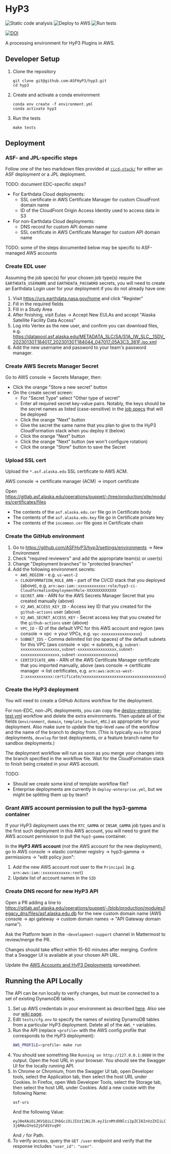 # HyP3
![Static code analysis](https://github.com/ASFHyP3/hyp3/workflows/Static%20code%20analysis/badge.svg)
![Deploy to AWS](https://github.com/ASFHyP3/hyp3/workflows/Deploy%20to%20AWS/badge.svg)
![Run tests](https://github.com/ASFHyP3/hyp3/workflows/Run%20tests/badge.svg)

[![DOI](https://zenodo.org/badge/259996151.svg)](https://zenodo.org/badge/latestdoi/259996151)


A processing environment for HyP3 Plugins in AWS.

## Developer Setup

1. Clone the repository
   ```
   git clone git@github.com:ASFHyP3/hyp3.git
   cd hyp3
   ```
2. Create and activate a conda environment
   ```
   conda env create -f environment.yml
   conda activate hyp3
   ```
3. Run the tests
   ```
   make tests
   ```

## Deployment

### ASF- and JPL-specific steps

Follow one of the two markdown files provided at [`cicd-stack/`](./cicd-stack/)
for either an ASF deployment or a JPL deployment.

TODO: document EDC-specific steps?
- For Earthdata Cloud deployments:
  - SSL certificate in AWS Certificate Manager for custom CloudFront domain name
  - ID of the CloudFront Origin Access Identity used to access data in S3 
- For non-Earthdata Cloud deployments:
  - DNS record for custom API domain name
  - SSL certificate in AWS Certificate Manager for custom API domain name

TODO: some of the steps documented below may be specific to ASF-managed AWS accounts

### Create EDL user

Assuming the job spec(s) for your chosen job type(s) require the `EARTHDATA_USERNAME` and `EARTHDATA_PASSWORD` secrets,
you will need to create an Earthdata Login user for your deployment if you do not already have one:

1. Visit https://urs.earthdata.nasa.gov/home and click "Register"
2. Fill in the required fields
3. Fill in a Study Area
4. After finishing, visit Eulas -> Accept New EULAs and accept "Alaska Satellite Facility Data Access"
5. Log into Vertex as the new user, and confirm you can download files, e.g. https://datapool.asf.alaska.edu/METADATA_SLC/SA/S1A_IW_SLC__1SDV_20230130T184017_20230130T184044_047017_05A3C3_381F.iso.xml
6. Add the new username and password to your team's password manager.

### Create AWS Secrets Manager Secret

Go to AWS console -> Secrets Manager, then:
- Click the orange "Store a new secret" button
- On the create secret screen:
  - For "Secret Type" select "Other type of secret"
  - Enter all required secret key-value pairs. Notably, the keys should be the secret names as listed (case-sensitive)
    in the [job specs](./job_spec/) that will be deployed
  - Click the orange "Next" button
  - Give the secret the same name that you plan to give to the HyP3 CloudFormation stack when you deploy it (below)
  - Click the orange "Next" button
  - Click the orange "Next" button (we won't configure rotation)
  - Click the orange "Store" button to save the Secret

### Upload SSL cert

Upload the `*.asf.alaska.edu` SSL certificate to AWS ACM.

AWS console -> certificate manager (ACM) -> import certificate

Open https://gitlab.asf.alaska.edu/operations/puppet/-/tree/production/site/modules/certificates/files
- The contents of the `asf.alaska.edu.cer` file go in Certificate body
- The contents of the `asf.alaska.edu.key` file go in Certificate private key
- The contents of the `incommon.cer` file goes in Certificate chain

### Create the GitHub environment

1. Go to https://github.com/ASFHyP3/hyp3/settings/environments -> New Environment
2. Check "required reviewers" and add the appropriate team(s) or user(s)
3. Change "Deployment branches" to "protected branches"
4. Add the following environment secrets:
    - `AWS_REGION` - e.g. `us-west-2`
    - `CLOUDFORMATION_ROLE_ARN` - part of the CI/CD stack that you deployed (above), e.g. `arn:aws:iam::xxxxxxxxxxxx:role/hyp3-ci-CloudformationDeploymentRole-XXXXXXXXXXXXX`
    - `SECRET_ARN` - ARN for the AWS Secrets Manager Secret that you created manually (above)
    - `V2_AWS_ACCESS_KEY_ID` - Access key ID that you created for the `github-actions` user (above)
    - `V2_AWS_SECRET_ACCESS_KEY` - Secret access key that you created for the `github-actions` user (above)
    - `VPC_ID` - ID of the default VPC for this AWS account and region (aws console -> vpc -> your VPCs, e.g. `vpc-xxxxxxxxxxxxxxxxx`)
    - `SUBNET_IDS` - Comma delimited list (no spaces) of the default subnets for this VPC (aws console -> vpc -> subnets, e.g. `subnet-xxxxxxxxxxxxxxxxx,subnet-xxxxxxxxxxxxxxxxx,subnet-xxxxxxxxxxxxxxxxx,subnet-xxxxxxxxxxxxxxxxx`)
    - `CERTIFICATE_ARN` - ARN of the AWS Certificate Manager certificate that you imported manually, above (aws console -> certificate manager -> list certificates, e.g. `arn:aws:acm:us-west-2:xxxxxxxxxxxx:certificate/xxxxxxxxxxxxxxxxxxxxxxxxxxxxxxxxxxxx`)

### Create the HyP3 deployment

You will need to create a GitHub Actions workflow for the deployment.

For non-EDC, non-JPL deployments, you can copy the
[deploy-enterprise-test.yml](.github/workflows/deploy-enterprise-test.yml) workflow
and delete the extra environments.
Then update all of the fields (`environment`, `domain`, `template_bucket`, etc.) as appropriate for your deployment.
Also make sure to update the top-level `name` of the workflow and the name of the branch to deploy from.
(This is typically `main` for prod deployments, `develop` for test deployments, or a feature branch name for sandbox deployments.)

The deployment workflow will run as soon as you merge your changes into the branch specified in the workflow file.
Wait for the CloudFormation stack to finish being created in your AWS account.

TODO:
- Should we create some kind of template workflow file?
- Enterprise deployments are currently in `deploy-enterprise.yml`, but we might be splitting them up by team?

### Grant AWS account permission to pull the hyp3-gamma container

If your HyP3 deployment uses the `RTC_GAMMA` or `INSAR_GAMMA` job types
and is the first such deployment in this AWS account,
you will need to grant the AWS account permission to pull the `hyp3-gamma` container.

In the **HyP3 AWS account** (not the AWS account for the new deployment),
go to AWS console -> elastic container registry -> hyp3-gamma -> permissions -> "edit policy json":
1. Add the new AWS account root user to the `Principal` (e.g. `arn:aws:iam::xxxxxxxxxxxx:root`)
2. Update list of account names in the `SID`

### Create DNS record for new HyP3 API

Open a PR adding a line to https://gitlab.asf.alaska.edu/operations/puppet/-/blob/production/modules/legacy_dns/files/asf.alaska.edu.db
for the new custom domain name (AWS console -> api gateway -> custom domain names -> "API Gateway domain name").

Ask the Platform team in the `~development-support` channel in Mattermost to review/merge the PR.

Changes should take effect within 15-60 minutes after merging.
Confirm that a Swagger UI is available at your chosen API URL.

Update the [AWS Accounts and HyP3 Deployments](https://docs.google.com/spreadsheets/d/1gHxgVbgQbqFNMQQe042Ku5L2pM6LLTOBDOFgO1FgZeU/) spreadsheet.

## Running the API Locally

The API can be run locally to verify changes, but must be connected to a set of existing DynamoDB tables.

1. Set up AWS credentials in your environment as described
   [here](https://boto3.amazonaws.com/v1/documentation/api/latest/guide/quickstart.html#configuration).
   Also see our [wiki page](https://github.com/ASFHyP3/.github-private/wiki/AWS-Access#aws-access-keys).
2. Edit `tests/cfg.env` to specify the names of existing DynamoDB tables from a particular HyP3 deployment.
   Delete all of the `AWS_*` variables.
3. Run the API (replace `<profile>` with the AWS config profile that corresponds to the HyP3 deployment):
   ```sh
   AWS_PROFILE=<profile> make run
   ```
4. You should see something like `Running on http://127.0.0.1:8080` in the output. Open the host URL in your browser.
   You should see the Swagger UI for the locally running API.
5. In Chrome or Chromium, from the Swagger UI tab, open Developer tools, select the Application tab, then select
   the host URL under Cookies. In Firefox, open Web Developer Tools, select the Storage tab, then select
   the host URL under Cookies. Add a new cookie with the following Name:
   ```
   asf-urs
   ```
   And the following Value:
   ```
   eyJ0eXAiOiJKV1QiLCJhbGciOiJIUzI1NiJ9.eyJ1cnMtdXNlci1pZCI6InVzZXIiLCJleHAiOjIxNTk1Mzc0OTYyLCJ1cnMtZ3JvdXBzIjpbeyJuYW1lIjoiYXV0aC1ncm91cCIsImFwcF91aWQiOiJhdXRoLXVpZCJ9XX0.hMtgDTqS5wxDPCzK9MlXB-3j6MAcGYeSZjGf4SYvq9Y
   ```
   And `/` for Path.
6. To verify access, query the `GET /user` endpoint and verify that the response includes `"user_id": "user"`.
